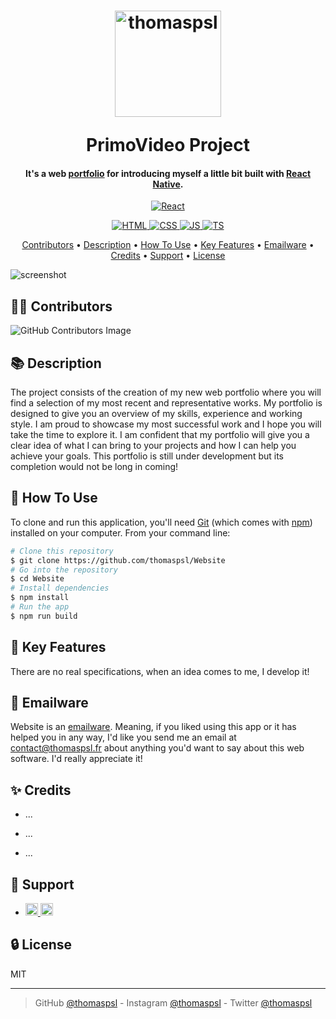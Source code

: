 <h1 align="center"><p></p><p></p> 
  <a href="https://developer.apple.com/swift/"><img src="https://github.com/thomaspsl/PrimoVideo/assets/84765571/87a90938-389b-487b-b2d1-6b83a574673f" alt="thomaspsl" width="170"></a>
  <br><p></p>
  PrimoVideo Project
  <br>
</h1>
<h4 align="center">It's a web <a href="https://www.thomaspsl.fr" target="_blank">portfolio</a> for introducing myself a little bit built with <a href="https://fr.reactjs.org/" target="_blank">React Native</a>.</h4>
<p align="center">
  <a href="https://fr.reactjs.org/">
    <img src="https://img.shields.io/badge/React-18.2-5ED3F3" alt="React">
  </a>
</p>
<p align="center">
  <a href="https://html.com/">
    <img src="https://img.shields.io/badge/HTML-5.0-E34C26" alt="HTML">
  </a>
  <a href="https://developer.mozilla.org/fr/docs/Learn/CSS">
    <img src="https://img.shields.io/badge/CSS-3.0-563D7C" alt="CSS">
  </a>
  <a href="https://developer.mozilla.org/fr/docs/Learn/JavaScript">
    <img src="https://img.shields.io/badge/JS-_._-F1E05A" alt="JS">
  </a>
  <a href="https://www.typescriptlang.org/">
    <img src="https://img.shields.io/badge/TS-4.8-3178C6" alt="TS">
  </a>
</p>
<p align="center">
  <a href="#-contributors">Contributors</a> •
  <a href="#-description">Description</a> •
  <a href="#-how-to-use">How To Use</a> •
  <a href="#-key-features">Key Features</a> •
  <a href="#-emailware">Emailware</a> •
  <a href="#-credits">Credits</a> •
  <a href="#-support">Support</a> •
  <a href="#-license">License</a>
</p>



<!-- ## GIF -->
![screenshot](https://user-images.githubusercontent.com/84765571/216818966-52042eea-f76c-4d5b-90c8-6d8f12369aa5.png)



## 👨‍🎓 Contributors
![GitHub Contributors Image](https://contrib.rocks/image?repo=thomaspsl/PrimoVideo)



## 📚 Description
The project consists of the creation of my new web portfolio where you will find a selection of my most recent and representative works. My portfolio is designed to give you an overview of my skills, experience and working style. I am proud to showcase my most successful work and I hope you will take the time to explore it. I am confident that my portfolio will give you a clear idea of what I can bring to your projects and how I can help you achieve your goals. This portfolio is still under development but its completion would not be long in coming!



## 🚀 How To Use
To clone and run this application, you'll need [Git](https://git-scm.com) (which comes with [npm](http://npmjs.com)) installed on your computer. From your command line:
```bash
# Clone this repository
$ git clone https://github.com/thomaspsl/Website
# Go into the repository
$ cd Website
# Install dependencies
$ npm install
# Run the app
$ npm run build
```



## 🔑 Key Features
There are no real specifications, when an idea comes to me, I develop it!



## 📮 Emailware
Website is an [emailware](https://en.wiktionary.org/wiki/emailware). Meaning, if you liked using this app or it has helped you in any way, I'd like you send me an email at <contact@thomaspsl.fr> about anything you'd want to say about this web software. I'd really appreciate it!



## ✨ Credits
- ...

- ...

- ...



## 💸 Support
-   <a href="https://www.patreon.com">
        <img src="https://img.shields.io/badge/Patreon-F96854?style=for-the-badge&logo=patreon&logoColor=white" height="20" alt="Patreon">
    </a>
    <a href="https://www.paypal.com">
        <img src="https://img.shields.io/badge/PayPal-00457C?style=for-the-badge&logo=paypal&logoColor=white" height="20" alt="Paypal">
    </a>



## 🔒 License
MIT

---

> GitHub [@thomaspsl](https://github.com/thomaspsl/Website) -
> Instagram [@thomaspsl](https://www.instagram.com/thomaspsl_) - 
> Twitter [@thomaspsl](https://twitter.com/thomaspsl_)
